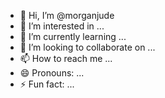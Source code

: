 - 👋 Hi, I’m @morganjude
- 👀 I’m interested in ...
- 🌱 I’m currently learning ...
- 💞️ I’m looking to collaborate on ...
- 📫 How to reach me ...
- 😄 Pronouns: ...
- ⚡ Fun fact: ...

<!---
morganjude/morganjude is a ✨ special ✨ repository because its `README.md` (this file) appears on your GitHub profile.
You can click the Preview link to take a look at your changes.
--->
